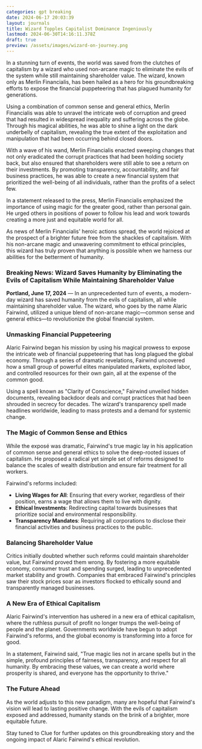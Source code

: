 ```yaml
---
categories: gpt breaking
date: 2024-06-17 20:03:39
layout: journals
title: Wizard Topples Capitalist Dominance Ingeniously
lastmod: 2024-06-30T14:16:11.378Z
draft: true
preview: /assets/images/wizard-on-journey.png
---
```

In a stunning turn of events, the world was saved from the clutches of capitalism by a wizard who used non-arcane magic to eliminate the evils of the system while still maintaining shareholder value. The wizard, known only as Merlin Financialis, has been hailed as a hero for his groundbreaking efforts to expose the financial puppeteering that has plagued humanity for generations.

Using a combination of common sense and general ethics, Merlin Financialis was able to unravel the intricate web of corruption and greed that had resulted in widespread inequality and suffering across the globe. Through his magical abilities, he was able to shine a light on the dark underbelly of capitalism, revealing the true extent of the exploitation and manipulation that had been occurring behind closed doors.

With a wave of his wand, Merlin Financialis enacted sweeping changes that not only eradicated the corrupt practices that had been holding society back, but also ensured that shareholders were still able to see a return on their investments. By promoting transparency, accountability, and fair business practices, he was able to create a new financial system that prioritized the well-being of all individuals, rather than the profits of a select few.

In a statement released to the press, Merlin Financialis emphasized the importance of using magic for the greater good, rather than personal gain. He urged others in positions of power to follow his lead and work towards creating a more just and equitable world for all.

As news of Merlin Financialis' heroic actions spread, the world rejoiced at the prospect of a brighter future free from the shackles of capitalism. With his non-arcane magic and unwavering commitment to ethical principles, this wizard has truly proven that anything is possible when we harness our abilities for the betterment of humanity.

### Breaking News: Wizard Saves Humanity by Eliminating the Evils of Capitalism While Maintaining Shareholder Value

**Portland, June 17, 2024** — In an unprecedented turn of events, a modern-day wizard has saved humanity from the evils of capitalism, all while maintaining shareholder value. The wizard, who goes by the name Alaric Fairwind, utilized a unique blend of non-arcane magic—common sense and general ethics—to revolutionize the global financial system.

### Unmasking Financial Puppeteering

Alaric Fairwind began his mission by using his magical prowess to expose the intricate web of financial puppeteering that has long plagued the global economy. Through a series of dramatic revelations, Fairwind uncovered how a small group of powerful elites manipulated markets, exploited labor, and controlled resources for their own gain, all at the expense of the common good.

Using a spell known as "Clarity of Conscience," Fairwind unveiled hidden documents, revealing backdoor deals and corrupt practices that had been shrouded in secrecy for decades. The wizard's transparency spell made headlines worldwide, leading to mass protests and a demand for systemic change.

### The Magic of Common Sense and Ethics

While the exposé was dramatic, Fairwind's true magic lay in his application of common sense and general ethics to solve the deep-rooted issues of capitalism. He proposed a radical yet simple set of reforms designed to balance the scales of wealth distribution and ensure fair treatment for all workers.

Fairwind's reforms included:

- **Living Wages for All**: Ensuring that every worker, regardless of their position, earns a wage that allows them to live with dignity.
- **Ethical Investments**: Redirecting capital towards businesses that prioritize social and environmental responsibility.
- **Transparency Mandates**: Requiring all corporations to disclose their financial activities and business practices to the public.

### Balancing Shareholder Value

Critics initially doubted whether such reforms could maintain shareholder value, but Fairwind proved them wrong. By fostering a more equitable economy, consumer trust and spending surged, leading to unprecedented market stability and growth. Companies that embraced Fairwind's principles saw their stock prices soar as investors flocked to ethically sound and transparently managed businesses.

### A New Era of Ethical Capitalism

Alaric Fairwind's intervention has ushered in a new era of ethical capitalism, where the ruthless pursuit of profit no longer trumps the well-being of people and the planet. Governments worldwide have begun to adopt Fairwind's reforms, and the global economy is transforming into a force for good.

In a statement, Fairwind said, "True magic lies not in arcane spells but in the simple, profound principles of fairness, transparency, and respect for all humanity. By embracing these values, we can create a world where prosperity is shared, and everyone has the opportunity to thrive."

### The Future Ahead

As the world adjusts to this new paradigm, many are hopeful that Fairwind's vision will lead to lasting positive change. With the evils of capitalism exposed and addressed, humanity stands on the brink of a brighter, more equitable future.

Stay tuned to Clue for further updates on this groundbreaking story and the ongoing impact of Alaric Fairwind's ethical revolution.